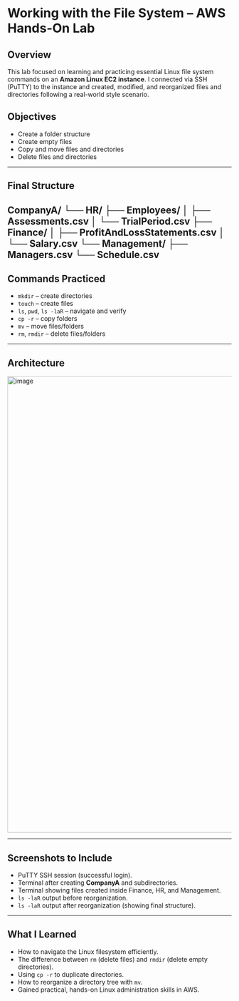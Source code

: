 # Working with the File System – AWS Hands-On Lab

## Overview
This lab focused on learning and practicing essential Linux file system commands on an **Amazon Linux EC2 instance**. I connected via SSH (PuTTY) to the instance and created, modified, and reorganized files and directories following a real-world style scenario.


## Objectives
- Create a folder structure
- Create empty files
- Copy and move files and directories
- Delete files and directories

---

## Final Structure
CompanyA/
└── HR/
├── Employees/
│ ├── Assessments.csv
│ └── TrialPeriod.csv
├── Finance/
│ ├── ProfitAndLossStatements.csv
│ └── Salary.csv
└── Management/
├── Managers.csv
└── Schedule.csv
---

## Commands Practiced
- `mkdir` – create directories  
- `touch` – create files  
- `ls`, `pwd`, `ls -laR` – navigate and verify  
- `cp -r` – copy folders  
- `mv` – move files/folders  
- `rm`, `rmdir` – delete files/folders  

---

## Architecture
<img width="1024" height="1024" alt="image" src="https://github.com/user-attachments/assets/6f4f4228-93b4-4955-96f3-527dc2c7997a" />


---

## Screenshots to Include
- PuTTY SSH session (successful login).  
- Terminal after creating **CompanyA** and subdirectories.  
- Terminal showing files created inside Finance, HR, and Management.  
- `ls -laR` output before reorganization.  
- `ls -laR` output after reorganization (showing final structure).  

---

## What I Learned
- How to navigate the Linux filesystem efficiently.  
- The difference between `rm` (delete files) and `rmdir` (delete empty directories).  
- Using `cp -r` to duplicate directories.  
- How to reorganize a directory tree with `mv`.  
- Gained practical, hands-on Linux administration skills in AWS.
